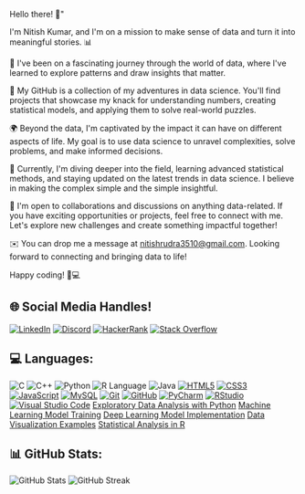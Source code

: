 
Hello there! 👋"

I'm Nitish Kumar, and I'm on a mission to make sense of data and turn it into meaningful stories. 📊

🌱 I've been on a fascinating journey through the world of data, where I've learned to explore patterns and draw insights that matter.

💼 My GitHub is a collection of my adventures in data science. You'll find projects that showcase my knack for understanding numbers, creating statistical models, and applying them to solve real-world puzzles.

🌍 Beyond the data, I'm captivated by the impact it can have on different aspects of life. My goal is to use data science to unravel complexities, solve problems, and make informed decisions.

📖 Currently, I'm diving deeper into the field, learning advanced statistical methods, and staying updated on the latest trends in data science. I believe in making the complex simple and the simple insightful.

🤝 I'm open to collaborations and discussions on anything data-related. If you have exciting opportunities or projects, feel free to connect with me. Let's explore new challenges and create something impactful together!

✉️ You can drop me a message at nitishrudra3510@gmail.com. Looking forward to connecting and bringing data to life!

Happy coding! 🚀💻


## 🌐 Social Media Handles!

[![LinkedIn](https://img.shields.io/badge/LinkedIn-0077B5?style=for-the-badge&logo=linkedin&logoColor=white)](https://www.linkedin.com/in/nitish-kumar0023/)
[![Discord](https://img.shields.io/badge/Discord-7289DA?style=for-the-badge&logo=discord&logoColor=white)](your-discord-url)
[![HackerRank](https://img.shields.io/badge/HackerRank-00EA64?style=for-the-badge&logo=hackerrank&logoColor=white)](your-hackerrank-url)
[![Stack Overflow](https://img.shields.io/badge/Stack%20Overflow-F58025?style=for-the-badge&logo=stack-overflow&logoColor=white)](https://stackoverflow.com/users/20600264/nitish-kumar)


## 💻 Languages:

![C](https://img.shields.io/badge/C-00599C?style=for-the-badge&logo=c&logoColor=white)
![C++](https://img.shields.io/badge/C++-00599C?style=for-the-badge&logo=cplusplus&logoColor=white)
![Python](https://img.shields.io/badge/Python-3776AB?style=for-the-badge&logo=python&logoColor=white)
![R Language](https://img.shields.io/badge/R-276DC3?style=for-the-badge&logo=r&logoColor=white)
![Java](https://img.shields.io/badge/Java-ED8B00?style=for-the-badge&logo=openjdk&logoColor=white)
[![HTML5](https://img.shields.io/badge/HTML5-E34F26?style=for-the-badge&logo=html5&logoColor=white)](https://developer.mozilla.org/en-US/docs/Web/HTML)
[![CSS3](https://img.shields.io/badge/CSS3-1572B6?style=for-the-badge&logo=css3&logoColor=white)](https://developer.mozilla.org/en-US/docs/Web/CSS)
[![JavaScript](https://img.shields.io/badge/JavaScript-F7DF1E?style=for-the-badge&logo=javascript&logoColor=black)](https://developer.mozilla.org/en-US/docs/Web/JavaScript)
[![MySQL](https://img.shields.io/badge/MySQL-4479A1?style=for-the-badge&logo=mysql&logoColor=white)](https://www.mysql.com/)
[![Git](https://img.shields.io/badge/Git-F05032?style=for-the-badge&logo=git&logoColor=white)](https://git-scm.com/)
[![GitHub](https://img.shields.io/badge/GitHub-181717?style=for-the-badge&logo=github&logoColor=white)](https://github.com/)
[![PyCharm](https://img.shields.io/badge/PyCharm-000000?style=for-the-badge&logo=pycharm&logoColor=white)](https://www.jetbrains.com/pycharm/)
[![RStudio](https://img.shields.io/badge/RStudio-75AADB?style=for-the-badge&logo=rstudio&logoColor=white)](https://www.rstudio.com/)
[![Visual Studio Code](https://img.shields.io/badge/Visual%20Studio%20Code-007ACC?style=for-the-badge&logo=visual-studio-code&logoColor=white)](https://code.visualstudio.com/)
[Exploratory Data Analysis with Python](https://github.com/your-username/repository-name/blob/main/notebooks/Exploratory_Data_Analysis.ipynb)
[Machine Learning Model Training](https://github.com/your-username/repository-name/blob/main/notebooks/Machine_Learning_Model_Training.ipynb)
[Deep Learning Model Implementation](https://github.com/your-username/repository-name/blob/main/notebooks/Deep_Learning_Model_Implementation.ipynb)
[Data Visualization Examples](https://github.com/your-username/repository-name/blob/main/notebooks/Data_Visualization_Examples.ipynb)
[Statistical Analysis in R](https://github.com/your-username/repository-name/blob/main/notebooks/Statistical_Analysis_in_R.ipynb)


<!-- Add more badges as needed -->
## 📊 GitHub Stats:

![GitHub Stats](https://github-readme-stats.vercel.app/api?username=nitishrudra3510&show_icons=true&theme=radical)
![GitHub Streak](https://github-readme-streak-stats.herokuapp.com/?user=nitishrudra3510&theme=radical)
